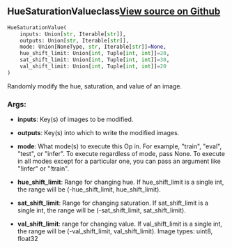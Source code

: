 ## HueSaturationValue<span class="tag">class</span><a class="sourcelink" href=https://github.com/fastestimator/fastestimator/blob/r1.1/fastestimator/op/numpyop/univariate/hue_saturation_value.py/#L24-L57>View source on Github</a>
```python
HueSaturationValue(
	inputs: Union[str, Iterable[str]],
	outputs: Union[str, Iterable[str]],
	mode: Union[NoneType, str, Iterable[str]]=None,
	hue_shift_limit: Union[int, Tuple[int, int]]=20,
	sat_shift_limit: Union[int, Tuple[int, int]]=30,
	val_shift_limit: Union[int, Tuple[int, int]]=20
)
```
Randomly modify the hue, saturation, and value of an image.


<h3>Args:</h3>


* **inputs**: Key(s) of images to be modified.

* **outputs**: Key(s) into which to write the modified images.

* **mode**: What mode(s) to execute this Op in. For example, "train", "eval", "test", or "infer". To execute regardless of mode, pass None. To execute in all modes except for a particular one, you can pass an argument like "!infer" or "!train".

* **hue_shift_limit**: Range for changing hue. If hue_shift_limit is a single int, the range will be (-hue_shift_limit, hue_shift_limit).

* **sat_shift_limit**: Range for changing saturation. If sat_shift_limit is a single int, the range will be (-sat_shift_limit, sat_shift_limit).

* **val_shift_limit**: range for changing value. If val_shift_limit is a single int, the range will be (-val_shift_limit, val_shift_limit). Image types: uint8, float32

